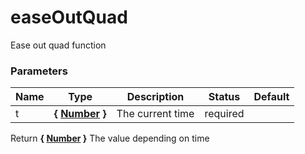 # easeOutQuad

Ease out quad function

### Parameters

| Name | Type                                                                                                   | Description      | Status   | Default |
| ---- | ------------------------------------------------------------------------------------------------------ | ---------------- | -------- | ------- |
| t    | **{ [Number](https://developer.mozilla.org/fr/docs/Web/JavaScript/Reference/Objets_globaux/Number) }** | The current time | required |

Return **{ [Number](https://developer.mozilla.org/fr/docs/Web/JavaScript/Reference/Objets_globaux/Number) }** The value depending on time
